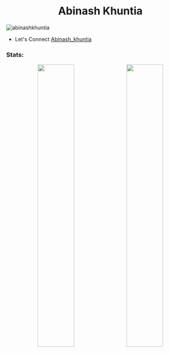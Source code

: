 <h1 align="center">Abinash Khuntia</h1>
<p align="left"> <img src="https://komarev.com/ghpvc/?username=abinashkhuntia&label=Profile%20views&color=0e75b6&style=flat" alt="abinashkhuntia" /> </p>

- Let's Connect [Abinash_khuntia](https://bento.me/abinashk)

<p align="left">
</p>

<h3 align="left">Stats:</h3>



<p align="center">
  <img width="44%" src="https://github-readme-stats.vercel.app/api?username=abinashkhuntia&theme=react&cache_seconds=30&hide_border=truek"/>   
  <img width="44%" src="https://github-readme-streak-stats.herokuapp.com/?user=abinashkhuntia&theme=react&cache_seconds=30&hide_border=true"/>
</p>


